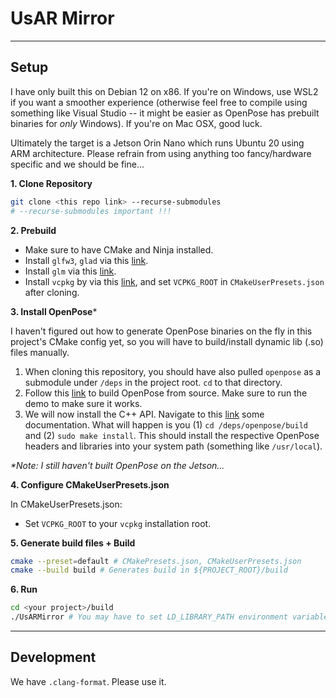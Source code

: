 # UsAR Mirror

***
## Setup

I have only built this on Debian 12 on x86. If you're on Windows, use WSL2 if you want a smoother experience (otherwise feel free to compile using something like Visual Studio -- it might be easier as OpenPose has prebuilt binaries for _only_ Windows). If you're on Mac OSX, good luck.

Ultimately the target is a Jetson Orin Nano which runs Ubuntu 20 using ARM architecture. Please refrain from using anything too fancy/hardware specific and we should be fine... 

**1. Clone Repository**

```bash
git clone <this repo link> --recurse-submodules 
# --recurse-submodules important !!!
```

**2. Prebuild**
- Make sure to have CMake and Ninja installed.
- Install `glfw3`, `glad` via this [link](https://www.glfw.org).
- Install `glm` via this [link](https://github.com/g-truc/glm).
- Install `vcpkg` by via this [link](https://learn.microsoft.com/en-us/vcpkg/get_started/get-started?pivots=shell-bash), and set `VCPKG_ROOT` in `CMakeUserPresets.json` after cloning.

**3. Install OpenPose***

I haven't figured out how to generate OpenPose binaries on the fly in this project's CMake config yet, so you will have to build/install dynamic lib (.so) files manually.
 1. When cloning this repository, you should have also pulled `openpose` as a submodule under `/deps` in the project root. `cd` to that directory. 
 2. Follow this [link](https://github.com/CMU-Perceptual-Computing-Lab/openpose/blob/master/doc/installation/0_index.md#compiling-and-running-openpose-from-source) to build OpenPose from source. Make sure to run the demo to make sure it works.
 3. We will now install the C++ API. Navigate to this [link](https://cmu-perceptual-computing-lab.github.io/openpose/web/html/doc/md_doc_advanced_deployment.html) some documentation. What will happen is you (1) `cd /deps/openpose/build` and (2) `sudo make install`. This should install the respective OpenPose headers and libraries into your system path (something like `/usr/local`).

_*Note: I still haven't built OpenPose on the Jetson..._

**4. Configure CMakeUserPresets.json**

In CMakeUserPresets.json: 
- Set `VCPKG_ROOT` to your `vcpkg` installation root.

**5. Generate build files + Build**

```bash
cmake --preset=default # CMakePresets.json, CMakeUserPresets.json
cmake --build build # Generates build in ${PROJECT_ROOT}/build
```

**6. Run**
```bash
cd <your project>/build
./UsARMirror # You may have to set LD_LIBRARY_PATH environment variable to load .so files.
```

***
## Development
We have `.clang-format`. Please use it.

